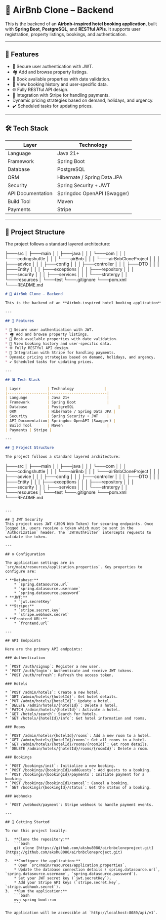 # 🏨 AirBnb Clone – Backend

This is the backend of an **Airbnb-inspired hotel booking application**, built with **Spring Boot**, **PostgreSQL**, and **RESTful APIs**. It supports user registration, property listings, bookings, and authentication.

---

## 🚀 Features

* 🔐 Secure user authentication with JWT.
* 🏘️ Add and browse property listings.
* 📅 Book available properties with date validation.
* 👤 View booking history and user-specific data.
* 🌐 Fully RESTful API design.
* 💸 Integration with Stripe for handling payments.
* Dynamic pricing strategies based on demand, holidays, and urgency.
* ✔️ Scheduled tasks for updating prices.

---

## 🛠️ Tech Stack

| Layer            | Technology              |
|------------------|--------------------------|
| Language         | Java 21+                 |
| Framework        | Spring Boot              |
| Database         | PostgreSQL                    |
| ORM              | Hibernate / Spring Data JPA |
| Security         | Spring Security + JWT    |
| API Documentation| Springdoc OpenAPI (Swagger) |
| Build Tool       | Maven                    |
| Payments | Stripe |

---

## 📁 Project Structure

The project follows a standard layered architecture:

├───src
│   ├───main
│   │   ├───java
│   │   │   └───com
│   │   │       └───codingshuttle
│   │   │           └───airBnb
│   │   │               └───airBnbCloneProject
│   │   │                   ├───advice
│   │   │                   ├───config
│   │   │                   ├───controller
│   │   │                   ├───DTO
│   │   │                   ├───Entity
│   │   │                   ├───exceptions
│   │   │                   ├───repository
│   │   │                   ├───security
│   │   │                   ├───services
│   │   │                   └───stratergy
│   │   └───resources
│   └───test
└───.gitignore
└───pom.xml
└───README.md

```markdown
# 🏨 AirBnb Clone – Backend

This is the backend of an **Airbnb-inspired hotel booking application**, built with **Spring Boot**, **PostgreSQL**, and **RESTful APIs**. It supports user registration, property listings, bookings, and authentication.

---

## 🚀 Features

* 🔐 Secure user authentication with JWT.
* 🏘️ Add and browse property listings.
* 📅 Book available properties with date validation.
* 👤 View booking history and user-specific data.
* 🌐 Fully RESTful API design.
* 💸 Integration with Stripe for handling payments.
* Dynamic pricing strategies based on demand, holidays, and urgency.
* ✔️ Scheduled tasks for updating prices.

---

## 🛠️ Tech Stack

| Layer            | Technology              |
|------------------|--------------------------|
| Language         | Java 21+                 |
| Framework        | Spring Boot              |
| Database         | PostgreSQL                    |
| ORM              | Hibernate / Spring Data JPA |
| Security         | Spring Security + JWT    |
| API Documentation| Springdoc OpenAPI (Swagger) |
| Build Tool       | Maven                    |
| Payments | Stripe |

---

## 📁 Project Structure

The project follows a standard layered architecture:

```

├───src
│   ├───main
│   │   ├───java
│   │   │   └───com
│   │   │       └───codingshuttle
│   │   │           └───airBnb
│   │   │               └───airBnbCloneProject
│   │   │                   ├───advice
│   │   │                   ├───config
│   │   │                   ├───controller
│   │   │                   ├───DTO
│   │   │                   ├───Entity
│   │   │                   ├───exceptions
│   │   │                   ├───repository
│   │   │                   ├───security
│   │   │                   ├───services
│   │   │                   └───stratergy
│   │   └───resources
│   └───test
└───.gitignore
└───pom.xml
└───README.md

````

---

## 🔐 JWT Security
This project uses JWT (JSON Web Token) for securing endpoints. Once logged in, users receive a token which must be sent in the `Authorization` header. The `JWTAuthFilter` intercepts requests to validate the token.

---

## ⚙️ Configuration

The application settings are in `src/main/resources/application.properties`. Key properties to configure are:

* **Database:**
    * `spring.datasource.url`
    * `spring.datasource.username`
    * `spring.datasource.password`
* **JWT:**
    * `jwt.secretKey`
* **Stripe:**
    * `stripe.secret.key`
    * `stripe.webhook.secret`
* **Frontend URL:**
    * `frontend.url`

---

## API Endpoints

Here are the primary API endpoints:

### Authentication

* `POST /auth/signup`: Register a new user.
* `POST /auth/login`: Authenticate and receive JWT tokens.
* `POST /auth/refresh`: Refresh the access token.

### Hotels

* `POST /admin/hotels`: Create a new hotel.
* `GET /admin/hotels/{hotelId}`: Get hotel details.
* `PUT /admin/hotels/{hotelId}`: Update a hotel.
* `DELETE /admin/hotels/{hotelId}`: Delete a hotel.
* `PATCH /admin/hotels/{hotelId}`: Activate a hotel.
* `GET /hotels/search`: Search for hotels.
* `GET /hotels/{hotelId}/info`: Get hotel information and rooms.

### Rooms

* `POST /admin/hotels/{hotelId}/rooms`: Add a new room to a hotel.
* `GET /admin/hotels/{hotelId}/rooms`: Get all rooms in a hotel.
* `GET /admin/hotels/{hotelId}/rooms/{roomId}`: Get room details.
* `DELETE /admin/hotels/{hotelId}/rooms/{roomId}`: Delete a room.

### Bookings

* `POST /bookings/init`: Initialize a new booking.
* `POST /bookings/{bookingId}/addGuests`: Add guests to a booking.
* `POST /bookings/{bookingId}/payments`: Initiate payment for a booking.
* `POST /bookings/{bookingId}/cancel`: Cancel a booking.
* `GET /bookings/{bookingId}/status`: Get the status of a booking.

### Webhooks

* `POST /webhook/payment`: Stripe webhook to handle payment events.

---

## 🚀 Getting Started

To run this project locally:

1.  **Clone the repository:**
    ```bash
    git clone [https://github.com/akshu8080/airbnbcloneproject.git](https://github.com/akshu8080/airbnbcloneproject.git)
    ```
2.  **Configure the application:**
    * Open `src/main/resources/application.properties`.
    * Update the database connection details (`spring.datasource.url`, `spring.datasource.username`, `spring.datasource.password`).
    * Set your JWT secret key (`jwt.secretKey`).
    * Add your Stripe API keys (`stripe.secret.key`, `stripe.webhook.secret`).
3.  **Run the application:**
    ```bash
    mvn spring-boot:run
    ```

The application will be accessible at `http://localhost:8080/api/v1`.
````
